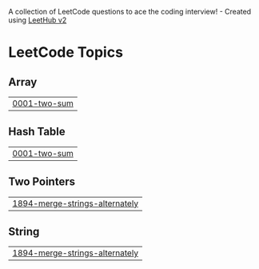 A collection of LeetCode questions to ace the coding interview! - Created using [LeetHub v2](https://github.com/arunbhardwaj/LeetHub-2.0)
<!---LeetCode Topics Start-->
# LeetCode Topics
## Array
|  |
| ------- |
| [0001-two-sum](https://github.com/SnehaSharma02/dsa/tree/master/0001-two-sum) |
## Hash Table
|  |
| ------- |
| [0001-two-sum](https://github.com/SnehaSharma02/dsa/tree/master/0001-two-sum) |
## Two Pointers
|  |
| ------- |
| [1894-merge-strings-alternately](https://github.com/SnehaSharma02/dsa/tree/master/1894-merge-strings-alternately) |
## String
|  |
| ------- |
| [1894-merge-strings-alternately](https://github.com/SnehaSharma02/dsa/tree/master/1894-merge-strings-alternately) |
<!---LeetCode Topics End-->